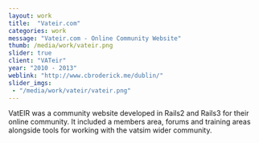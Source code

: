 ```yaml
---
layout: work
title:  "Vateir.com"
categories: work
message: "Vateir.com - Online Community Website"
thumb: /media/work/vateir.png
slider: true
client: "VATeir"
year: "2010 - 2013"
weblink: "http://www.cbroderick.me/dublin/"
slider_imgs:
 - "/media/work/vateir/vateir.png"
---
```


VatEIR was a community website developed in Rails2 and Rails3 for their online community. It included a members area, forums and training areas alongside tools for working with the vatsim wider community.